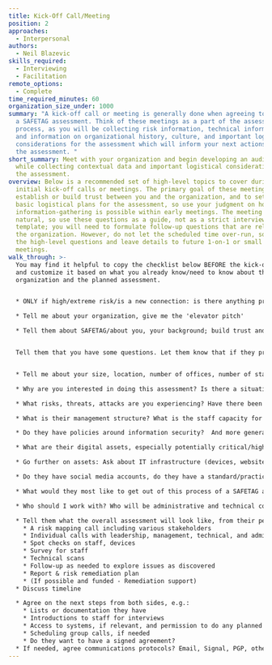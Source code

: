 ```yaml
---
title: Kick-Off Call/Meeting
position: 2
approaches:
  - Interpersonal
authors:
  - Neil Blazevic
skills_required:
  - Interviewing
  - Facilitation
remote_options:
  - Complete
time_required_minutes: 60
organization_size_under: 1000
summary: "A kick-off call or meeting is generally done when agreeing to conduct
  a SAFETAG assessment. Think of these meetings as a part of the assessment
  process, as you will be collecting risk information, technical information,
  and information on organizational history, culture, and important logistical
  considerations for the assessment which will inform your next actions within
  the assessment. "
short_summary: Meet with your organization and begin developing an audit plan
  while collecting contextual data and important logistical considerations for
  the assessment.
overview: Below is a recommended set of high-level topics to cover during
  initial kick-off calls or meetings. The primary goal of these meetings is to
  establish or build trust between you and the organization, and to set out
  basic logistical plans for the assessment, so use your judgment on how much
  information-gathering is possible within early meetings. The meeting should be
  natural, so use these questions as a guide, not as a strict interview
  template; you will need to formulate follow-up questions that are relevant to
  the organization. However, do not let the scheduled time over-run, so focus on
  the high-level questions and leave details to future 1-on-1 or small group
  meetings.
walk_through: >-
  You may find it helpful to copy the checklist below BEFORE the kick-off call
  and customize it based on what you already know/need to know about the
  organization and the planned assessment. 


  * ONLY if high/extreme risk/is a new connection: is there anything preventing you from having this conversation that we need to address first? For instance, are you using an appropriate communications channel for the call, or do they have concerns about the integrity of the devices they are using for the call?

  * Tell me about your organization, give me the 'elevator pitch'

  * Tell them about SAFETAG/about you, your background; build trust and share any commonalities you have with them.


  Tell them that you have some questions. Let them know that if they prefer to delay some of these topics to after an agreement is signed (if relevant) or in future meetings that is fine.


  * Tell me about your size, location, number of offices, number of staff. Overall structure of operation.

  * Why are you interested in doing this assessment? Is there a situation which makes it more relevant now?

  * What risks, threats, attacks are you experiencing? Have there been past incidents? Physical, digital, harassment, political? (If not mentioned in their answer: how are these risks experienced by individual staff?)

  * What is their management structure? What is the staff capacity for security management and especially information security? Do they have IT Staff? Do they utilize IT outsourcing?

  * Do they have policies around information security?  And more generally, what kind of organization are they: a highly structured organization with lots of formal processes, or an informal one - probably don't ask this question directly but deduce it from their responses.

  * What are their digital assets, especially potentially critical/high-risk ones? (dig deeper to discover more - and for each asset identified, try to clarify on IT staff responsibility (who should you talk to about that asset, service providers involved, etc.)

  * Go further on assets: Ask about IT infrastructure (devices, websites, servers, databases, networks) and IT security controls (antivirus subscriptions, device management, firewalls, logs, etc.)

  * Do they have social media accounts, do they have a standard/practice on password management?

  * What would they most like to get out of this process of a SAFETAG assessment?

  * Who should I work with? Who will be administrative and technical contact points?

  * Tell them what the overall assessment will look like, from their perspective, and what you need from them e.g.:
    * A risk mapping call including various stakeholders
    * Individual calls with leadership, management, technical, and admin staff
    * Spot checks on staff, devices
    * Survey for staff
    * Technical scans
    * Follow-up as needed to explore issues as discovered
    * Report & risk remediation plan
    * (If possible and funded - Remediation support)
  * Discuss timeline

  * Agree on the next steps from both sides, e.g.:
    * Lists or documentation they have 
    * Introductions to staff for interviews
    * Access to systems, if relevant, and permission to do any planned scanning (or plan to request specific permission as needed throughout the assessment)
    * Scheduling group calls, if needed
    * Do they want to have a signed agreement?
  * If needed, agree communications protocols? Email, Signal, PGP, others?
---
```

